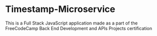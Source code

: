 # Timestamp-Microservice
This is a Full Stack JavaScript application made as a part of the FreeCodeCamp Back End Development and APIs Projects certification
